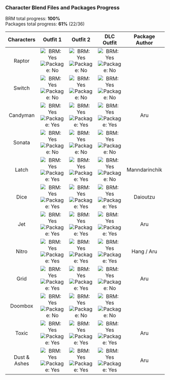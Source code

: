 ### Character Blend Files and Packages Progress

BRM total progress: **100%**  
Packages total progress: **61%** (22/36)

| Characters | Outfit 1 | Outfit 2 | DLC Outfit | Package Author |
| :---: | :---: | :---: | :---: | :---: |
| Raptor | ![BRM: Yes](https://img.shields.io/badge/-BRM-green) ![Package: No](https://img.shields.io/badge/-Package-red) | ![BRM: Yes](https://img.shields.io/badge/-BRM-green) ![Package: No](https://img.shields.io/badge/-Package-red) | ![BRM: Yes](https://img.shields.io/badge/-BRM-green) ![Package: No](https://img.shields.io/badge/-Package-red) |  |
| Switch | ![BRM: Yes](https://img.shields.io/badge/-BRM-green) ![Package: No](https://img.shields.io/badge/-Package-red) | ![BRM: Yes](https://img.shields.io/badge/-BRM-green) ![Package: No](https://img.shields.io/badge/-Package-red)  | ![BRM: Yes](https://img.shields.io/badge/-BRM-green) ![Package: No](https://img.shields.io/badge/-Package-red) |  |
| Candyman | ![BRM: Yes](https://img.shields.io/badge/-BRM-green) ![Package: Yes](https://img.shields.io/badge/-Package-green) | ![BRM: Yes](https://img.shields.io/badge/-BRM-green) ![Package: Yes](https://img.shields.io/badge/-Package-green)  | ![BRM: Yes](https://img.shields.io/badge/-BRM-green) ![Package: Yes](https://img.shields.io/badge/-Package-green) | Aru |
| Sonata | ![BRM: Yes](https://img.shields.io/badge/-BRM-green) ![Package: No](https://img.shields.io/badge/-Package-red) | ![BRM: Yes](https://img.shields.io/badge/-BRM-green) ![Package: No](https://img.shields.io/badge/-Package-red)  | ![BRM: Yes](https://img.shields.io/badge/-BRM-green) ![Package: No](https://img.shields.io/badge/-Package-red) |  |
| Latch | ![BRM: Yes](https://img.shields.io/badge/-BRM-green) ![Package: Yes](https://img.shields.io/badge/-Package-green)  | ![BRM: Yes](https://img.shields.io/badge/-BRM-green) ![Package: Yes](https://img.shields.io/badge/-Package-green)  | ![BRM: Yes](https://img.shields.io/badge/-BRM-green) ![Package: No](https://img.shields.io/badge/-Package-red) | Manndarinchik |
| Dice | ![BRM: Yes](https://img.shields.io/badge/-BRM-green) ![Package: Yes](https://img.shields.io/badge/-Package-green) | ![BRM: Yes](https://img.shields.io/badge/-BRM-green) ![Package: Yes](https://img.shields.io/badge/-Package-green)  | ![BRM: Yes](https://img.shields.io/badge/-BRM-green) ![Package: Yes](https://img.shields.io/badge/-Package-green) | Daioutzu |
| Jet | ![BRM: Yes](https://img.shields.io/badge/-BRM-green) ![Package: Yes](https://img.shields.io/badge/-Package-green) | ![BRM: Yes](https://img.shields.io/badge/-BRM-green) ![Package: Yes](https://img.shields.io/badge/-Package-green) | ![BRM: Yes](https://img.shields.io/badge/-BRM-green) ![Package: Yes](https://img.shields.io/badge/-Package-green) | Aru |
| Nitro | ![BRM: Yes](https://img.shields.io/badge/-BRM-green) ![Package: Yes](https://img.shields.io/badge/-Package-green) | ![BRM: Yes](https://img.shields.io/badge/-BRM-green) ![Package: Yes](https://img.shields.io/badge/-Package-green)  | ![BRM: Yes](https://img.shields.io/badge/-BRM-green) ![Package: Yes](https://img.shields.io/badge/-Package-green) | Hang / Aru |
| Grid | ![BRM: Yes](https://img.shields.io/badge/-BRM-green) ![Package: Yes](https://img.shields.io/badge/-Package-green) | ![BRM: Yes](https://img.shields.io/badge/-BRM-green) ![Package: Yes](https://img.shields.io/badge/-Package-green)  | ![BRM: Yes](https://img.shields.io/badge/-BRM-green) ![Package: No](https://img.shields.io/badge/-Package-red) | Aru |
| Doombox | ![BRM: Yes](https://img.shields.io/badge/-BRM-green) ![Package: No](https://img.shields.io/badge/-Package-red) | ![BRM: Yes](https://img.shields.io/badge/-BRM-green) ![Package: No](https://img.shields.io/badge/-Package-red)  | ![BRM: Yes](https://img.shields.io/badge/-BRM-green) ![Package: No](https://img.shields.io/badge/-Package-red) |  |
| Toxic | ![BRM: Yes](https://img.shields.io/badge/-BRM-green) ![Package: Yes](https://img.shields.io/badge/-Package-green) | ![BRM: Yes](https://img.shields.io/badge/-BRM-green) ![Package: Yes](https://img.shields.io/badge/-Package-green)  | ![BRM: Yes](https://img.shields.io/badge/-BRM-green) ![Package: Yes](https://img.shields.io/badge/-Package-green) | Aru |
| Dust & Ashes | ![BRM: Yes](https://img.shields.io/badge/-BRM-green) ![Package: Yes](https://img.shields.io/badge/-Package-green) | ![BRM: Yes](https://img.shields.io/badge/-BRM-green) ![Package: Yes](https://img.shields.io/badge/-Package-green) | ![BRM: Yes](https://img.shields.io/badge/-BRM-green) ![Package: Yes](https://img.shields.io/badge/-Package-green) | Aru |
